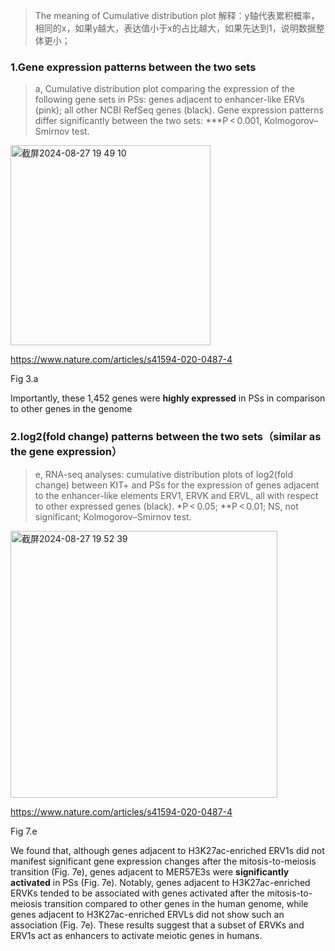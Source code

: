 > The meaning of Cumulative distribution plot
> 解释：y轴代表累积概率，相同的x，如果y越大，表达值小于x的占比越大，如果先达到1，说明数据整体更小；

### 1.Gene expression patterns between the two sets
> a, Cumulative distribution plot comparing the expression of the following gene sets in PSs: genes adjacent to enhancer-like ERVs (pink); all other NCBI RefSeq genes (black). Gene expression patterns differ significantly between the two sets: ***P < 0.001, Kolmogorov–Smirnov test.

<img width="320" alt="截屏2024-08-27 19 49 10" src="https://github.com/user-attachments/assets/c1af163c-79f3-42a7-a4b1-c656783c48e4">

https://www.nature.com/articles/s41594-020-0487-4

Fig 3.a

Importantly, these 1,452 genes were **highly expressed** in PSs in comparison to other genes in the genome


### 2.log2(fold change) patterns between the two sets（similar as the gene expression）

> e, RNA-seq analyses: cumulative distribution plots of log2(fold change) between KIT+ and PSs for the expression of genes adjacent to the enhancer-like elements ERV1, ERVK and ERVL, all with respect to other expressed genes (black). *P < 0.05; **P < 0.01; NS, not significant; Kolmogorov–Smirnov test.

<img width="427" alt="截屏2024-08-27 19 52 39" src="https://github.com/user-attachments/assets/b44a96f9-761e-4c77-a7aa-d34f03aea1d0">

https://www.nature.com/articles/s41594-020-0487-4

Fig 7.e

We found that, although genes adjacent to H3K27ac-enriched ERV1s did not manifest significant gene expression changes after the mitosis-to-meiosis transition (Fig. 7e), genes adjacent to MER57E3s were **significantly activated** in PSs (Fig. 7e). Notably, genes adjacent to H3K27ac-enriched ERVKs tended to be associated with genes activated after the mitosis-to-meiosis transition compared to other genes in the human genome, while genes adjacent to H3K27ac-enriched ERVLs did not show such an association (Fig. 7e). These results suggest that a subset of ERVKs and ERV1s act as enhancers to activate meiotic genes in humans.

